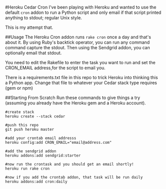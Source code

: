 #Heroku Cedar Cron
I've been playing with Heroku and wanted to use the default `cron` addon to run a Python script and only email if that script printed anything to stdout; regular Unix style.

This is my attempt that.

##Usage
The Heroku Cron addon runs `rake cron` once a day and that's about it. By using Ruby's backtick operator, you can run any command command capture the stdout. Then using the Sendgrid addon, you can optionally email that stdout.

You need to edit the Rakefile to enter the task you want to run and set the CRON_EMAIL address,for the script to email you.

There is a requirements.txt file in this repo to trick Heroku into thinking this a Python app. Change that file to whatever your Cedar stack type requires (gem or npm)

##Starting From Scratch
Run these commands to give things a try (assuming you already have the Heroku gem and a Heroku account).

	#create stack
	heroku create --stack cedar

	#push this repo
	git push heroku master

	#add your crontab email addresss
	heroku config:add CRON_EMAIL="email@address.com"

	#add the sendgrid addon
	heroku addons:add sendgrid:starter

	#now run the crontask and you should get an email shortly!
	heroku run rake cron

	#now if you add the crontab addon, that task will be run daily
	heroku addons:add cron:daily